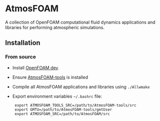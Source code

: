 # AtmosFOAM
A collection of OpenFOAM computational fluid dynamics applications and libraries for performing atmospheric simulations.

## Installation

### From source

* Install [OpenFOAM dev](https://github.com/OpenFOAM/OpenFOAM-dev).
* Ensure [AtmosFOAM-tools](https://github.com/AtmosFOAM/AtmosFOAM-tools/) is installed
* Compile all AtmosFOAM applications and libraries using `./Allwmake`
* Export environment variables `~/.bashrc` file:

       export ATMOSFOAM_TOOLS_SRC=/path/to/AtmosFOAM-tools/src
       export GMTU=/path/to/AtmosFOAM-tools/gmtUser
       export ATMOSFOAM_SRC=/path/to/AtmosFOAM/src

